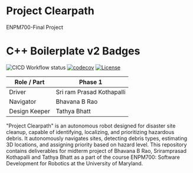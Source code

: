 
# Project Clearpath
ENPM700-Final Project

# C++ Boilerplate v2 Badges
![CICD Workflow status](https://github.com/sriramprasadkothapalli/project_cleapath/actions/workflows/run-unit-test-and-upload-codecov.yml/badge.svg) [![codecov](https://codecov.io/gh/sriramprasadkothapalli/project_cleapath/graph/badge.svg?token=8o7v3LGmTM)](https://codecov.io/gh/bhavanarao3/Human_Aware_Localization_System) [![License](https://img.shields.io/badge/license-MIT-blue.svg)](LICENSE)

| Role / Part   | Phase 1                   | 
|---------------|---------------------------|
|Driver         |Sri ram Prasad Kothapalli  |
|Navigator      |Bhavana B Rao              |
|Design Keeper  |Tathya Bhatt               |



"Project Clearpath" is an autonomous robot designed for disaster site cleanup, capable of identifying, localizing, and prioritizing hazardous debris. It autonomously navigates sites, detecting debris types, estimating 3D locations, and assigning priority based on hazard level.
This repository contains deliverables for midterm project of Bhavana B Rao, Sriramprasad Kothapalli and Tathya Bhatt as a part of the course ENPM700: Software Development for Robotics at the University of Maryland.






